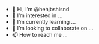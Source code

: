 - 👋 Hi, I’m @hehjbshisnd
- 👀 I’m interested in ...
- 🌱 I’m currently learning ...
- 💞️ I’m looking to collaborate on ...
- 📫 How to reach me ...

<!---
hehjbshisnd/hehjbshisnd is a ✨ special ✨ repository because its `README.md` (this file) appears on your GitHub profile.
You can click the Preview link to take a look at your changes.
--->
